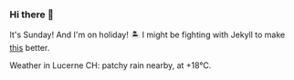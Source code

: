 ### Hi there :wave:

It's Sunday! And I'm on holiday! :desert_island: I might be fighting with Jekyll to make [this](https://swissclubtoronto.ca) better.

Weather in Lucerne CH: patchy rain nearby, at +18°C.
